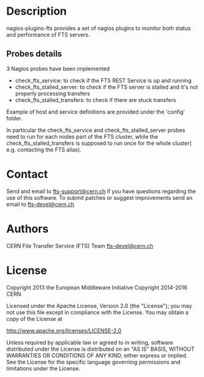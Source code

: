 # Description

nagios-plugins-fts provides a set of nagios plugins to monitor both status
and performance of FTS servers.

## Probes details

3 Nagios probes have been implemented

* check_fts_service: to check if the FTS REST Service is up and running
* check_fts_stalled_server: to check if the FTS server is stalled and it's not properly processing transfers
* check_fts_stalled_transfers: to check if there are stuck transfers 

Example of host and service definitions are  provided under the 'config' folder. 

In particular the check_fts_service and check_fts_stalled_server probes need to run for each nodes part of the FTS cluster,
while the check_fts_stalled_transfers is supposed to run once for the whole cluster( e.g. contacting the FTS alias).

# Contact

Send and email to fts-support@cern.ch if you have questions
regarding the use of this software. To submit patches or suggest improvements
send an email to fts-devel@cern.ch

# Authors

CERN File Transfer Service (FTS) Team <fts-devel@cern.ch>

# License

Copyright 2013 the European Middleware Initiative
Copyright 2014-2016 CERN

Licensed under the Apache License, Version 2.0 (the "License");
you may not use this file except in compliance with the License.
You may obtain a copy of the License at

http://www.apache.org/licenses/LICENSE-2.0

Unless required by applicable law or agreed to in writing, software
distributed under the License is distributed on an "AS IS" BASIS,
WITHOUT WARRANTIES OR CONDITIONS OF ANY KIND, either express or implied.
See the License for the specific language governing permissions and
limitations under the License.
